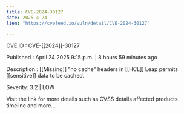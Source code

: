 ```yaml
---
title: CVE-2024-30127
date: 2025-4-24
lien: "https://cvefeed.io/vuln/detail/CVE-2024-30127"

---
```


CVE ID : CVE-[[2024]]-30127

Published :  April 24
2025
9:15 p.m. | 8 hours
59 minutes ago

Description :  [[Missing]] "no cache" headers in  [[HCL]] Leap permits  [[sensitive]] data to be cached.

Severity: 3.2 | LOW

Visit the link for more details
such as CVSS details
affected products
timeline
and more...
